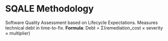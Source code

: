 # SQALE Methodology
Software Quality Assessment based on Lifecycle Expectations.
Measures technical debt in time-to-fix.
**Formula**: Debt = Σ(remediation_cost × severity × multiplier)
